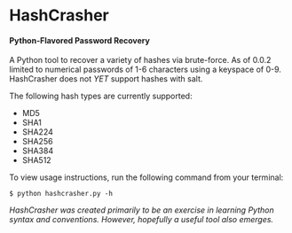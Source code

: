 HashCrasher
===========

#### Python-Flavored Password Recovery

A Python tool to recover a variety of hashes via brute-force. As of 0.0.2 limited to numerical passwords of 1-6 characters using a keyspace of 0-9. HashCrasher does not _YET_ support hashes with salt.

The following hash types are currently supported:

- MD5
- SHA1
- SHA224
- SHA256
- SHA384
- SHA512

To view usage instructions, run the following command from your terminal: 

`$ python hashcrasher.py -h`


_HashCrasher was created primarily to be an exercise in learning Python syntax and conventions. However, hopefully a useful tool also emerges._
